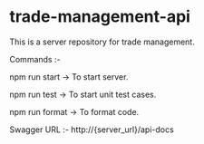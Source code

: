 # trade-management-api

This is a server repository for trade management.

Commands :- 

npm run start -> To start server.

npm run test -> To start unit test cases.

npm run format -> To format code.

Swagger URL :- http://{server_url}/api-docs
